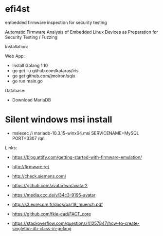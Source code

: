 # efi4st
embedded firmware inspection for security testing

Automatic Firmware Analysis of Embedded Linux Devices as Preparation for Security Testing / Fuzzing


Installation:

Web App:
- Install Golang 1.10
- go get -u github.com/kataras/iris
- go get github.com/jmoiron/sqlx
- go run main.go

Database:
- Download MariaDB 
# Silent windows msi install
- msiexec /i mariadb-10.3.15-winx64.msi SERVICENAME=MySQL PORT=3307 /qn 


Links:
- https://blog.attify.com/getting-started-with-firmware-emulation/
- http://firmware.re/
- http://check.siemens.com/
- https://github.com/avatartwo/avatar2
- https://media.ccc.de/v/34c3-9195-avatar
- http://s3.eurecom.fr/docs/bar18_muench.pdf
- https://github.com/fkie-cad/FACT_core

- https://stackoverflow.com/questions/41257847/how-to-create-singleton-db-class-in-golang